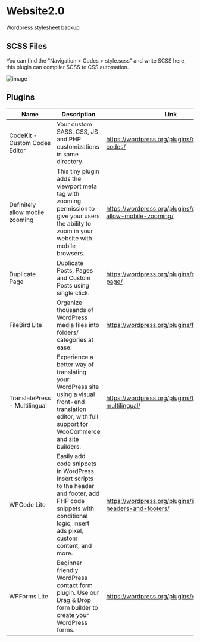 # Website2.0
Wordpress stylesheet backup

## SCSS Files
You can find the "Navigation > Codes > style.scss" and write SCSS here, this plugin can compiler SCSS to CSS automation.

![image](https://github.com/fayhsieh/Website2.0/assets/131230826/0e0f8f69-5f18-4f81-989b-f9466dda4da8)

## Plugins

| Name  | Description | Link |
|---|---|---|
| CodeKit - Custom Codes Editor | Your custom SASS, CSS, JS and PHP customizations in same directory. | https://wordpress.org/plugins/custom-codes/ |
| Definitely allow mobile zooming | This tiny plugin adds the viewport meta tag with zooming permission to give your users the ability to zoom in your website with mobile browsers. | https://wordpress.org/plugins/definitely-allow-mobile-zooming/ |
| Duplicate Page | Duplicate Posts, Pages and Custom Posts using single click. | https://wordpress.org/plugins/duplicate-page/ |
| FileBird Lite | Organize thousands of WordPress media files into folders/ categories at ease. | https://wordpress.org/plugins/filebird/ |
| TranslatePress - Multilingual | Experience a better way of translating your WordPress site using a visual front-end translation editor, with full support for WooCommerce and site builders. | https://wordpress.org/plugins/translatepress-multilingual/ |
| WPCode Lite | Easily add code snippets in WordPress. Insert scripts to the header and footer, add PHP code snippets with conditional logic, insert ads pixel, custom content, and more. | https://wordpress.org/plugins/insert-headers-and-footers/ |
| WPForms Lite | Beginner friendly WordPress contact form plugin. Use our Drag & Drop form builder to create your WordPress forms. | https://wordpress.org/plugins/wpforms-lite/ |
